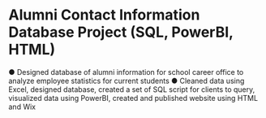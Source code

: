 # Alumni Contact Information Database Project (SQL, PowerBI, HTML)
●	Designed database of alumni information for school career office to analyze employee statistics for current students
●	Cleaned data using Excel, designed database, created a set of SQL script for clients to query, visualized data using PowerBI, created and published website using HTML and Wix
